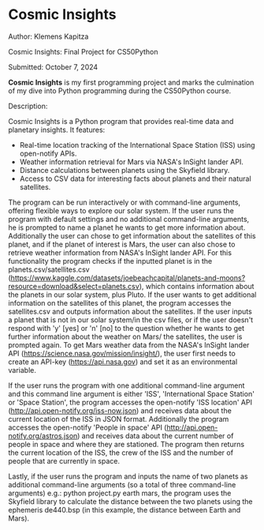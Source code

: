 # Cosmic Insights
Author: Klemens Kapitza

Cosmic Insights: Final Project for CS50Python

Submitted: October 7, 2024  

**Cosmic Insights** is my first programming project and marks the culmination of my dive into Python programming during the CS50Python course.



Description:  

Cosmic Insights is a Python program that provides real-time data and planetary insights. It features:
- Real-time location tracking of the International Space Station (ISS) using open-notify APIs.
- Weather information retrieval for Mars via NASA's InSight lander API.
- Distance calculations between planets using the Skyfield library.
- Access to CSV data for interesting facts about planets and their natural satellites.

The program can be run interactively or with command-line arguments, offering flexible ways to explore our solar system.
If the user runs the program with default settings and no additional command-line arguments, he is prompted to name a planet he wants to get more information about. Additionally
the user can chose to get information about the satellites of this planet, and if the planet of interest is Mars, the user can also chose to retrieve weather information from NASA's InSight lander API. For this functionality the program checks if the inputted planet is in the planets.csv/satellites.csv (https://www.kaggle.com/datasets/joebeachcapital/planets-and-moons?resource=download&select=planets.csv), which contains information about the planets in our solar system, plus Pluto. If the user wants to get additional information on the satellites of this planet, the program accesses the satellites.csv and outputs information about the satellites. If the user inputs a planet that is not in our solar system/in the csv files, or if the user doesn't respond with 'y' [yes] or 'n' [no] to the question whether he wants to get further information about the weather on Mars/ the satellites, the user is prompted again.
To get Mars weather data from the NASA's InSight lander API (https://science.nasa.gov/mission/insight/), the user first needs to create an API-key (https://api.nasa.gov) and set it as an environmental variable.

If the user runs the program with one additional command-line argument and this command line argument is either 'ISS', 'International Space Station' or 'Space Station',
the program accesses the open-notify 'ISS location' API (http://api.open-notify.org/iss-now.json) and receives data about the current location of the ISS in JSON format.
Additionally the program accesses the open-notify 'People in space' API (http://api.open-notify.org/astros.json) and receives data about the current number of people in space and where they are stationed. The program then returns the current location of the ISS, the crew of the ISS and the number of people that are currently in space.

Lastly, if the user runs the program and inputs the name of two planets as additional command-line arguments (so a total of three command-line arguments)
e.g.: python project.py earth mars, the program uses the Skyfield library to calculate the distance between the two planets using the ephemeris de440.bsp (in this example, the distance between Earth and Mars).

